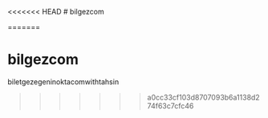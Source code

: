 <<<<<<< HEAD
﻿# bilgezcom


=======
# bilgezcom
biletgezegeninoktacomwithtahsin
>>>>>>> a0cc33cf103d8707093b6a1138d274f63c7cfc46
